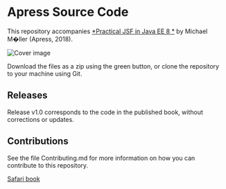 # Apress Source Code

This repository accompanies [*Practical JSF in Java EE 8 *](https://www.apress.com/9781484230299) by Michael M�ller (Apress, 2018).

[comment]: #cover
![Cover image](9781484230299.jpg)

Download the files as a zip using the green button, or clone the repository to your machine using Git.

## Releases

Release v1.0 corresponds to the code in the published book, without corrections or updates.

## Contributions

See the file Contributing.md for more information on how you can contribute to this repository.

[Safari book](https://www.safaribooksonline.com/library/view/practical-jsf-in/9781484230305/)
